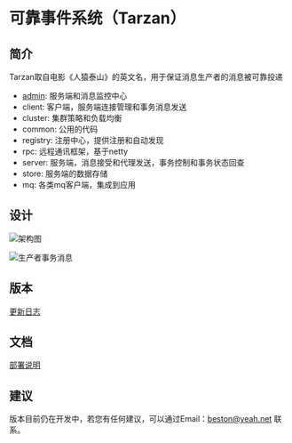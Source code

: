# 可靠事件系统（Tarzan）

## 简介
Tarzan取自电影《人猿泰山》的英文名，用于保证消息生产者的消息被可靠投递
- [admin](https://github.com/beston123/Tarzan-admin): 服务端和消息监控中心
- client: 客户端，服务端连接管理和事务消息发送
- cluster: 集群策略和负载均衡
- common: 公用的代码
- registry: 注册中心，提供注册和自动发现
- rpc: 远程通讯框架，基于netty
- server: 服务端，消息接受和代理发送，事务控制和事务状态回查
- store: 服务端的数据存储
- mq: 各类mq客户端，集成到应用

## 设计
![架构图](https://github.com/beston123/tevent/blob/master/doc/development/Architecture.png)

![生产者事务消息](https://github.com/beston123/tevent/blob/master/doc/development/TransactionMessage.png)

## 版本
[更新日志](https://github.com/beston123/Tarzan/blob/master/CHANGELOG.md)

## 文档
[部署说明](https://github.com/beston123/Tarzan/blob/master/doc/install/INSTALL.md)

## 建议
版本目前仍在开发中，若您有任何建议，可以通过Email：beston@yeah.net 联系。
